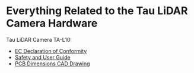 # Everything Related to the Tau LiDAR Camera Hardware

Tau LiDAR Camera TA-L10:

* [EC Declaration of Conformity](https://github.com/OnionIoT/tau-lidar-camera/blob/master/Hardware/TA-L10%20-%20Declaration%20of%20Conformity.pdf)
* [Safety and User Guide](https://github.com/OnionIoT/tau-lidar-camera/blob/master/Hardware/TA-L10%20-%20Safety%20and%20Instruction%20Manual.pdf)
* [PCB Dimensions CAD Drawing](https://github.com/OnionIoT/tau-lidar-camera/blob/master/Hardware/TA-L10%20-%20Dimensions.dwg)
